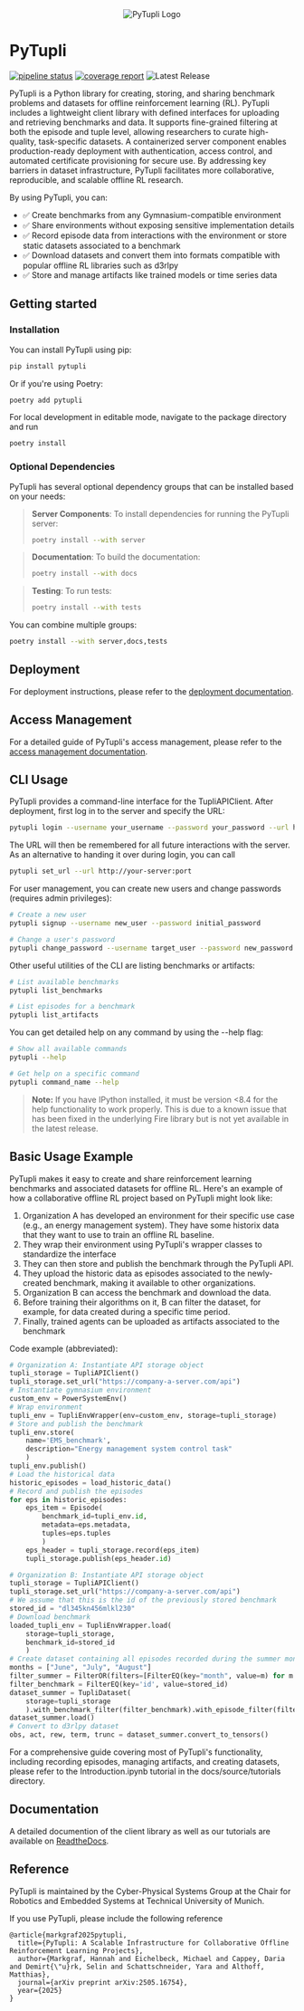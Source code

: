 <div align="center">
  <img src="docs/source/pytupli_logo.svg" alt="PyTupli Logo">
</div>

# PyTupli

[![pipeline status](https://gitlab.lrz.de/cps/cps-power/pytupli/badges/main/pipeline.svg)](https://gitlab.lrz.de/cps/cps-power/pytupli/-/commits/main)
[![coverage report](https://gitlab.lrz.de/cps/cps-power/pytupli/badges/main/coverage.svg)](https://gitlab.lrz.de/cps/cps-power/pytupli/-/commits/main)
![Latest Release](https://gitlab.lrz.de/cps/cps-power/pytupli/-/badges/release.svg)

PyTupli is a Python library for creating, storing, and sharing benchmark problems and datasets for offline reinforcement learning (RL). PyTupli includes a lightweight client library with defined interfaces for uploading and retrieving benchmarks and data. It supports fine-grained filtering at both the episode and tuple level, allowing researchers to curate high-quality, task-specific datasets. A containerized server component enables production-ready deployment with authentication, access control, and automated certificate provisioning for secure use. By addressing key barriers in dataset infrastructure, PyTupli facilitates more collaborative, reproducible, and scalable offline RL research.

By using PyTupli, you can:

- ✅ Create benchmarks from any Gymnasium-compatible environment
- ✅ Share environments without exposing sensitive implementation details
- ✅ Record episode data from interactions with the environment or store static datasets associated to a benchmark
- ✅ Download datasets and convert them into formats compatible with popular offline RL libraries such as d3rlpy
- ✅ Store and manage artifacts like trained models or time series data

## Getting started

### Installation

You can install PyTupli using pip:

```bash
pip install pytupli
```

Or if you're using Poetry:

```bash
poetry add pytupli
```

For local development in editable mode,
navigate to the package directory and run
```bash
poetry install
```

### Optional Dependencies

PyTupli has several optional dependency groups that can be installed based on your needs:

> **Server Components**: To install dependencies for running the PyTupli server:
> ```bash
> poetry install --with server
> ```

> **Documentation**: To build the documentation:
> ```bash
> poetry install --with docs
> ```

> **Testing**: To run tests:
> ```bash
> poetry install --with tests
> ```

You can combine multiple groups:
```bash
poetry install --with server,docs,tests
```

## Deployment

For deployment instructions, please refer to the [deployment documentation](deployment/README.md).

## Access Management

For a detailed guide of PyTupli's access management, please refer to the [access management documentation](RBAC_README.md).

## CLI Usage

PyTupli provides a command-line interface for the TupliAPIClient. After deployment, first log in to the server and specify the URL:

```bash
pytupli login --username your_username --password your_password --url http://your-server:port
```

The URL will then be remembered for all future interactions with the server. As an alternative to handing it over during login, you can call
```bash
pytupli set_url --url http://your-server:port
```

For user management, you can create new users and change passwords (requires admin privileges):
```bash
# Create a new user
pytupli signup --username new_user --password initial_password

# Change a user's password
pytupli change_password --username target_user --password new_password
```

Other useful utilities of the CLI are listing benchmarks or artifacts:
```bash
# List available benchmarks
pytupli list_benchmarks

# List episodes for a benchmark
pytupli list_artifacts
```

You can get detailed help on any command by using the --help flag:
```bash
# Show all available commands
pytupli --help

# Get help on a specific command
pytupli command_name --help
```

> **Note:** If you have IPython installed, it must be version <8.4 for the help functionality to work properly. This is due to a known issue that has been fixed in the underlying Fire library but is not yet available in the latest release.

## Basic Usage Example

PyTupli makes it easy to create and share reinforcement learning benchmarks and associated datasets for offline RL. Here's an example of how a collaborative offline RL project based on PyTupli might look like:

1.  Organization A has developed an environment for their specific use case (e.g., an energy management system). They have some historix data that they want to use to train an offline RL baseline.
2.  They wrap their environment using PyTupli's wrapper classes to standardize the interface
3.  They can then store and publish the benchmark through the PyTupli API.
4.  They upload the historic data as episodes associated to the newly-created benchmark, making it available to other organizations.
5.  Organization B can access the benchmark and download the data.
6.  Before training their algorithms on it, B can filter the dataset, for example, for data created during a specific time period.
7.  Finally, trained agents can be uploaded as artifacts associated to the benchmark

Code example (abbreviated):

```python
# Organization A: Instantiate API storage object
tupli_storage = TupliAPIClient()
tupli_storage.set_url("https://company-a-server.com/api")
# Instantiate gymnasium environment
custom_env = PowerSystemEnv()
# Wrap environment
tupli_env = TupliEnvWrapper(env=custom_env, storage=tupli_storage)
# Store and publish the benchmark
tupli_env.store(
    name='EMS_benchmark',
    description="Energy management system control task"
    )
tupli_env.publish()
# Load the historical data
historic_episodes = load_historic_data()
# Record and publish the episodes
for eps in historic_episodes:
    eps_item = Episode(
        benchmark_id=tupli_env.id,
        metadata=eps.metadata,
        tuples=eps.tuples
        )
    eps_header = tupli_storage.record(eps_item)
    tupli_storage.publish(eps_header.id)

# Organization B: Instantiate API storage object
tupli_storage = TupliAPIClient()
tupli_storage.set_url("https://company-a-server.com/api")
# We assume that this is the id of the previously stored benchmark
stored_id = "dl345kn456mlkl230"
# Download benchmark
loaded_tupli_env = TupliEnvWrapper.load(
    storage=tupli_storage,
    benchmark_id=stored_id
    )
# Create dataset containing all episodes recorded during the summer months
months = ["June", "July", "August"]
filter_summer = FilterOR(filters=[FilterEQ(key="month", value=m) for m in months])
filter_benchmark = FilterEQ(key='id', value=stored_id)
dataset_summer = TupliDataset(
    storage=tupli_storage
    ).with_benchmark_filter(filter_benchmark).with_episode_filter(filter_summer)
dataset_summer.load()
# Convert to d3rlpy dataset
obs, act, rew, term, trunc = dataset_summer.convert_to_tensors()
```
For a comprehensive guide covering most of PyTupli's functionality, including recording episodes, managing artifacts, and creating datasets, please refer to the Introduction.ipynb tutorial in the docs/source/tutorials directory.


## Documentation
A detailed documention of the client library as well as our tutorials are available on [ReadtheDocs](https://pytupli.readthedocs.io).

## Reference
PyTupli is maintained by the Cyber-Physical Systems Group at the Chair for Robotics and Embedded Systems at Technical University of Munich.

If you use PyTupli, please include the following reference
```
@article{markgraf2025pytupli,
  title={PyTupli: A Scalable Infrastructure for Collaborative Offline Reinforcement Learning Projects},
  author={Markgraf, Hannah and Eichelbeck, Michael and Cappey, Daria and Demirt{\"u}rk, Selin and Schattschneider, Yara and Althoff, Matthias},
  journal={arXiv preprint arXiv:2505.16754},
  year={2025}
}
```

